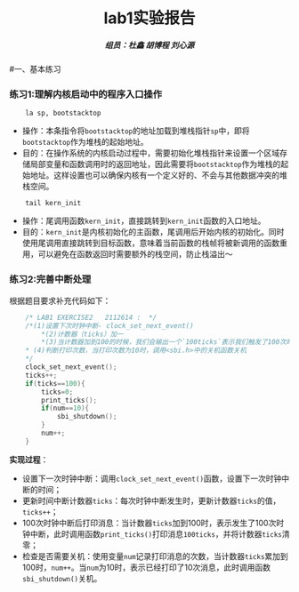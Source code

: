 <h1><center>lab1实验报告</center></h1>
<h5><center>组员：杜鑫 胡博程 刘心源</center></h5>

#一、基本练习

###  练习1:理解内核启动中的程序入口操作
```assembly
    la sp, bootstacktop
```
- 操作：本条指令将`bootstacktop`的地址加载到堆栈指针`sp`中，即将`bootstacktop`作为堆栈的起始地址。
- 目的：在操作系统的内核启动过程中，需要初始化堆栈指针来设置一个区域存储局部变量和函数调用时的返回地址，因此需要将`bootstacktop`作为堆栈的起始地址。这样设置也可以确保内核有一个定义好的、不会与其他数据冲突的堆栈空间。

```assembly
    tail kern_init
```
- 操作：尾调用函数`kern_init`，直接跳转到`kern_init`函数的入口地址。
- 目的：`kern_init`是内核初始化的主函数，尾调用后开始内核的初始化。同时使用尾调用直接跳转到目标函数，意味着当前函数的栈帧将被新调用的函数重用，可以避免在函数返回时需要额外的栈空间，防止栈溢出～

### 练习2:完善中断处理
根据题目要求补充代码如下：
```c
    /* LAB1 EXERCISE2   2112614 :  */
    /*(1)设置下次时钟中断- clock_set_next_event()
        *(2)计数器（ticks）加一
        *(3)当计数器加到100的时候，我们会输出一个`100ticks`表示我们触发了100次时钟中断，同时打印次数（num）加一
    * (4)判断打印次数，当打印次数为10时，调用<sbi.h>中的关机函数关机
    */
    clock_set_next_event();
    ticks++;
    if(ticks==100){
        ticks=0;
        print_ticks();
        if(num==10){
            sbi_shutdown();
        }
        num++;
    }
```
**实现过程**：
- 设置下一次时钟中断：调用`clock_set_next_event()`函数，设置下一次时钟中断的时间；
- 更新时间中断计数器`ticks`：每次时钟中断发生时，更新计数器`ticks`的值，`ticks++`；
- 100次时钟中断后打印消息：当计数器`ticks`加到100时，表示发生了100次时钟中断，此时调用函数`print_ticks()`打印消息`100ticks`，并将计数器`ticks`清零；
- 检查是否需要关机：使用变量`num`记录打印消息的次数，当计数器`ticks`累加到100时，`num++`。当`num`为10时，表示已经打印了10次消息，此时调用函数`sbi_shutdown()`关机。